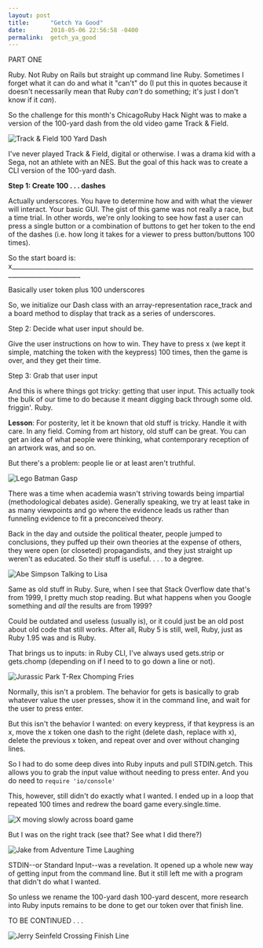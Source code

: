 ```yaml
---
layout: post
title:      "Getch Ya Good"
date:       2018-05-06 22:56:58 -0400
permalink:  getch_ya_good
---
```


PART ONE

Ruby. Not Ruby on Rails but straight up command line Ruby. Sometimes I forget what it can do and what it "can't" do (I put this in quotes because it doesn't necessarily mean that Ruby *can't* do something; it's just I don't know if it *can*).

So the challenge for this month's ChicagoRuby Hack Night was to make a version of the 100-yard dash from the old video game Track & Field.

![Track & Field 100 Yard Dash](https://i.imgur.com/taFSN3S.png)

I've never played Track & Field, digital or otherwise. I was a drama kid with a Sega, not an athlete with an NES. But the goal of this hack was to create a CLI version of the 100-yard dash.

**Step 1: Create 100  . . . dashes**

Actually underscores. You have to determine how and with what the viewer will interact. Your basic GUI. The gist of this game was not really a race, but a time trial. In other words, we're only looking to see how fast a user can press a single button or a combination of buttons to get her token to the end of the dashes (i.e. how long it takes for a viewer to press button/buttons 100 times).

So the start board is: x____________________________________________________________________________________________________

Basically user token plus 100 underscores

So, we initialize our Dash class with an array-representation race_track and a board method to display that track as a series of underscores.

Step 2: Decide what user input should be.

Give the user instructions on how to win. They have to press x (we kept it simple, matching the token with the keypress) 100 times, then the game is over, and they get their time.

Step 3: Grab that user input

And this is where things got tricky: getting that user input. This actually took the bulk of our time to do because it meant digging back through some old. friggin'. Ruby.

**Lesson**: For posterity, let it be known that old stuff is tricky. Handle it with care. In any field. Coming from art history, old stuff can be great. You can get an idea of what people were thinking, what contemporary reception of an artwork was, and so on.

But there's a problem: people lie or at least aren't truthful.

![Lego Batman Gasp](https://i.imgur.com/PzqF8T9.gif)

There was a time when academia wasn't striving towards being impartial (methodological debates aside). Generally speaking, we try at least take in as many viewpoints and go where the evidence leads us rather than funneling evidence to fit a preconceived theory.

Back in the day and outside the political theater, people jumped to conclusions, they puffed up their own theories at the expense of others, they were open (or closeted) propagandists, and they just straight up weren't as educated. So their stuff is useful. . . . to a degree.

![Abe Simpson Talking to Lisa](https://i.imgur.com/buZbz8v.gif)

Same as old stuff in Ruby. Sure, when I see that Stack Overflow date that's from 1999, I pretty much stop reading. But what happens when you Google something and *all* the results are from 1999?

Could be outdated and useless (usually is), or it could just be an old post about old code that still works. After all, Ruby 5 is still, well, Ruby, just as Ruby 1.95 was and is Ruby.

That brings us to inputs: in Ruby CLI, I've always used gets.strip or gets.chomp (depending on if I need to to go down a line or not).

![Jurassic Park T-Rex Chomping Fries](https://i.imgur.com/6SIY6AO.gif)

Normally, this isn't a problem. The behavior for gets is basically to grab whatever value the user presses, show it in the command line, and wait for the user to press enter.

But this isn't the behavior I wanted: on every keypress, if that keypress is an x, move the x token one dash to the right (delete dash, replace with x), delete the previous x token, and repeat over and over without changing lines.

So I had to do some deep dives into Ruby inputs and pull STDIN.getch. This allows you to grab the input value without needing to press enter. And you do need to `require 'io/console'`

This, however, still didn't do exactly what I wanted. I ended up in a loop that repeated 100 times and redrew the board game every.single.time.

![X moving slowly across board game](https://i.imgur.com/Qd2yozF.png)

But I was on the right track (see that? See what I did there?)

![Jake from Adventure Time Laughing](https://i.imgur.com/WYoQTEL.gif)

STDIN--or Standard Input--was a revelation. It opened up a whole new way of getting input from the command line. But it still left me with a program that didn't do what I wanted.

So unless we rename the 100-yard dash 100-yard descent, more research into Ruby inputs remains to be done to get our token over that finish line.

TO BE CONTINUED . . .

![Jerry Seinfeld Crossing Finish Line](https://i.imgur.com/4fUNrPo.gif)
